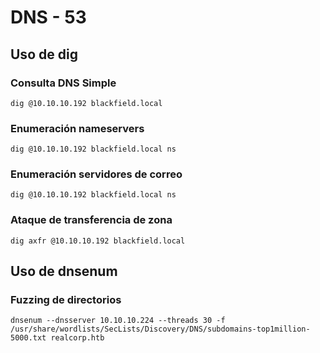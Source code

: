 # DNS - 53

## Uso de dig

### Consulta DNS Simple
```null
dig @10.10.10.192 blackfield.local
```

### Enumeración nameservers

```null
dig @10.10.10.192 blackfield.local ns
```

### Enumeración servidores de correo
```null
dig @10.10.10.192 blackfield.local ns
```

### Ataque de transferencia de zona
```null
dig axfr @10.10.10.192 blackfield.local
```

## Uso de dnsenum

### Fuzzing de directorios

```null
dnsenum --dnsserver 10.10.10.224 --threads 30 -f /usr/share/wordlists/SecLists/Discovery/DNS/subdomains-top1million-5000.txt realcorp.htb
```